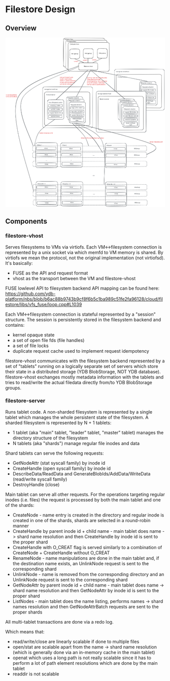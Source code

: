 # Filestore Design

## Overview
![diagram_svg](../excalidraw/diagram.svg)

## Components

### filestore-vhost
Serves filesystems to VMs via virtiofs. Each VM<->filesystem connection is represented by a unix socket via which memfd to VM memory is shared.
By virtiofs we mean the protocol, not the original implementation (not virtiofsd). It's basically:
* FUSE as the API and request format
* vhost as the transport between the VM and filestore-vhost

FUSE lowlevel API to filesystem backend API mapping can be found here: https://github.com/ydb-platform/nbs/blob/b6ac88b9743b9cf8f6b5c1ba989c51fe2fa96128/cloud/filestore/libs/vfs_fuse/loop.cpp#L1039

Each VM<->filesystem connection is stateful represented by a "session" structure. The session is persistently stored in the filesystem backend and contains:
* kernel opaque state
* a set of open file fds (file handles)
* a set of file locks
* duplicate request cache used to implement request idempotency

filestore-vhost communicates with the filesystem backend represented by a set of "tablets" running on a logically separate set of servers which store their state in a distributed storage (YDB BlobStorage, NOT YDB database).
filestore-vhost exchanges mostly metadata information with the tablets and tries to read/write the actual filedata directly from/to YDB BlobStorage groups.

### filestore-server
Runs tablet code. A non-sharded filesystem is represented by a single tablet which manages the whole persistent state of the filesystem.
A sharded filesystem is represented by N + 1 tablets:
* 1 tablet (aka "main" tablet, "leader" tablet, "master" tablet) manages the directory structure of the filesystem
* N tablets (aka "shards") manage regular file inodes and data

Shard tablets can serve the following requests:
* GetNodeAttr (stat syscall family) by inode id
* CreateHandle (open syscall family) by inode id
* DescribeData/ReadData and GenerateBlobIds/AddData/WriteData (read/write syscall family)
* DestroyHandle (close)

Main tablet can serve all other requests. For the operations targeting regular inodes (i.e. files) the request is processed by both the main tablet and one of the shards:
* CreateNode - name entry is created in the directory and regular inode is created in one of the shards, shards are selected in a round-robin manner
* CreateHandle by parent inode id + child name - main tablet does name -> shard name resolution and then CreateHandle by inode id is sent to the proper shard
* CreateHandle with O_CREAT flag is served similarly to a combination of CreateNode + CreateHandle without O_CREAT
* RenameNode - name manipulations are done in the main tablet and, if the destination name exists, an UnlinkNode request is sent to the corresponding shard
* UnlinkNode - name is removed from the corresponding directory and an UnlinkNode request is sent to the corresponding shard
* GetNodeAttr by parent inode id + child name - main tablet does name -> shard name resolution and then GetNodeAttr by inode id is sent to the proper shard
* ListNodes - main tablet does the name listing, performs names -> shard names resolution and then GetNodeAttrBatch requests are sent to the proper shards

All multi-tablet transactions are done via a redo log.

Which means that:
* read/write/close are linearly scalable if done to multiple files
* open/stat are scalable apart from the name -> shard name resolution (which is generally done via an in-memory cache in the main tablet)
* openat which uses a long path is not really scalable since it has to perform a lot of path element resolutions which are done by the main tablet
* readdir is not scalable
